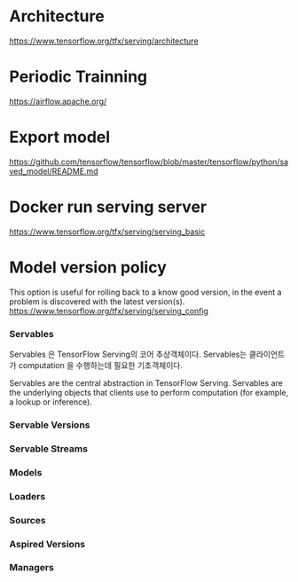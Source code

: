 # Architecture

https://www.tensorflow.org/tfx/serving/architecture

# Periodic Trainning

https://airflow.apache.org/

# Export model

https://github.com/tensorflow/tensorflow/blob/master/tensorflow/python/saved_model/README.md

# Docker run serving server

https://www.tensorflow.org/tfx/serving/serving_basic

# Model version policy

This option is useful for rolling back to a know good version, in the event a problem is discovered with the latest version(s).
https://www.tensorflow.org/tfx/serving/serving_config

### Servables

Servables 은 TensorFlow Serving의 코어 추상객체이다. Servables는 클라이언트가 computation 을 수행하는데 필요한 기초객체이다.

Servables are the central abstraction in TensorFlow Serving. Servables are the underlying objects that clients use to perform computation (for example, a lookup or inference).

### Servable Versions

### Servable Streams

### Models

### Loaders

### Sources

### Aspired Versions

### Managers
